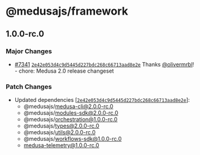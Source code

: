 # @medusajs/framework

## 1.0.0-rc.0

### Major Changes

- [#7341](https://github.com/medusajs/medusa/pull/7341) [`2e42e053d4c9d5445d227bdc268c66713aad8e2e`](https://github.com/medusajs/medusa/commit/2e42e053d4c9d5445d227bdc268c66713aad8e2e) Thanks [@olivermrbl](https://github.com/olivermrbl)! - chore: Medusa 2.0 release changeset

### Patch Changes

- Updated dependencies [[`2e42e053d4c9d5445d227bdc268c66713aad8e2e`](https://github.com/medusajs/medusa/commit/2e42e053d4c9d5445d227bdc268c66713aad8e2e)]:
  - @medusajs/medusa-cli@2.0.0-rc.0
  - @medusajs/modules-sdk@2.0.0-rc.0
  - @medusajs/orchestration@1.0.0-rc.0
  - @medusajs/types@2.0.0-rc.0
  - @medusajs/utils@2.0.0-rc.0
  - @medusajs/workflows-sdk@1.0.0-rc.0
  - medusa-telemetry@1.0.0-rc.0
